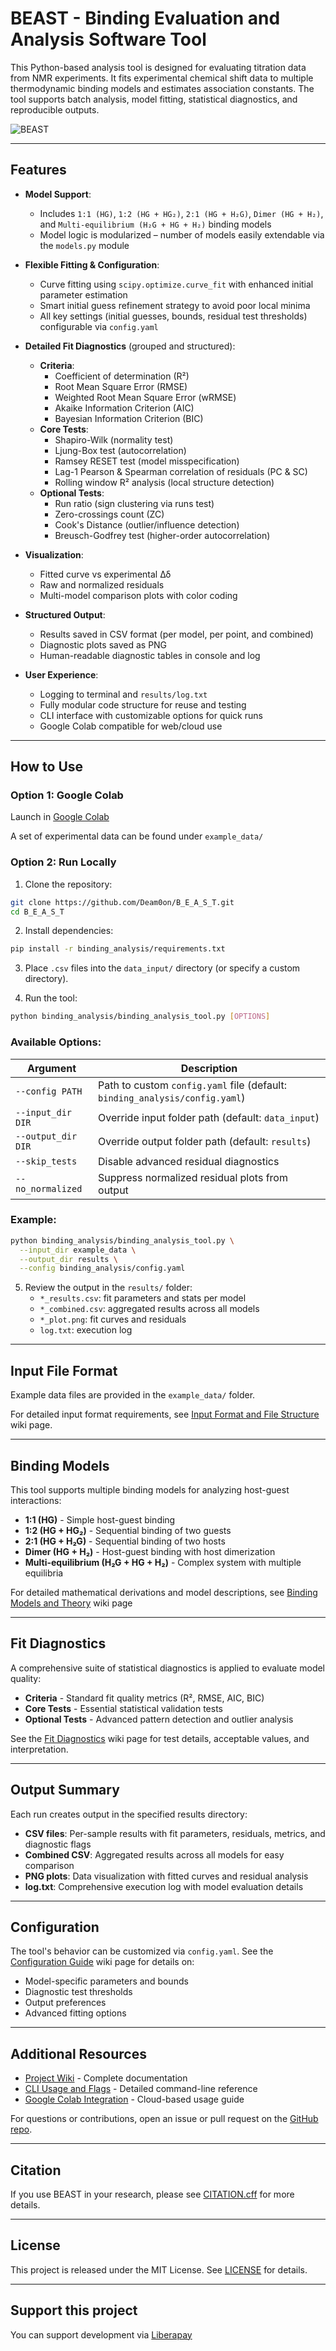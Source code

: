 # BEAST - Binding Evaluation and Analysis Software Tool

This Python-based analysis tool is designed for evaluating titration data from NMR experiments. It fits experimental chemical shift data to multiple thermodynamic binding models and estimates association constants. The tool supports batch analysis, model fitting, statistical diagnostics, and reproducible outputs.

![BEAST](example_data/BEAST_NEW.jpg)

---

## Features

- **Model Support**:
  - Includes `1:1 (HG)`, `1:2 (HG + HG₂)`, `2:1 (HG + H₂G)`, `Dimer (HG + H₂)`, and `Multi-equilibrium (H₂G + HG + H₂)` binding models
  - Model logic is modularized – number of models easily extendable via the `models.py` module

- **Flexible Fitting & Configuration**:
  - Curve fitting using `scipy.optimize.curve_fit` with enhanced initial parameter estimation
  - Smart initial guess refinement strategy to avoid poor local minima
  - All key settings (initial guesses, bounds, residual test thresholds) configurable via `config.yaml`

- **Detailed Fit Diagnostics** (grouped and structured):
  - **Criteria**:
    - Coefficient of determination (R²)
    - Root Mean Square Error (RMSE)
    - Weighted Root Mean Square Error (wRMSE)
    - Akaike Information Criterion (AIC)
    - Bayesian Information Criterion (BIC)
  - **Core Tests**:
    - Shapiro-Wilk (normality test)
    - Ljung-Box test (autocorrelation)
    - Ramsey RESET test (model misspecification)
    - Lag-1 Pearson & Spearman correlation of residuals (PC & SC)
    - Rolling window R² analysis (local structure detection)
  - **Optional Tests**:
    - Run ratio (sign clustering via runs test)
    - Zero-crossings count (ZC)
    - Cook's Distance (outlier/influence detection)
    - Breusch-Godfrey test (higher-order autocorrelation)

- **Visualization**:
  - Fitted curve vs experimental Δδ
  - Raw and normalized residuals
  - Multi-model comparison plots with color coding

- **Structured Output**:
  - Results saved in CSV format (per model, per point, and combined)
  - Diagnostic plots saved as PNG
  - Human-readable diagnostic tables in console and log

- **User Experience**:
  - Logging to terminal and `results/log.txt`
  - Fully modular code structure for reuse and testing
  - CLI interface with customizable options for quick runs
  - Google Colab compatible for web/cloud use

---

## How to Use

### Option 1: Google Colab

Launch in [Google Colab](https://colab.research.google.com/github/Deam0on/B_E_A_S_T/blob/main/example_data/colab_template.ipynb)

A set of experimental data can be found under `example_data/`

### Option 2: Run Locally

1. Clone the repository:

```bash
git clone https://github.com/Deam0on/B_E_A_S_T.git
cd B_E_A_S_T
```

2. Install dependencies:

```bash
pip install -r binding_analysis/requirements.txt
```

3. Place `.csv` files into the `data_input/` directory (or specify a custom directory).

4. Run the tool:

```bash
python binding_analysis/binding_analysis_tool.py [OPTIONS]
```

### Available Options:

| Argument            | Description |
|---------------------|-------------|
| `--config PATH`     | Path to custom `config.yaml` file (default: `binding_analysis/config.yaml`) |
| `--input_dir DIR`   | Override input folder path (default: `data_input`) |
| `--output_dir DIR`  | Override output folder path (default: `results`) |
| `--skip_tests`      | Disable advanced residual diagnostics |
| `--no_normalized`   | Suppress normalized residual plots from output |

### Example:

```bash
python binding_analysis/binding_analysis_tool.py \
  --input_dir example_data \
  --output_dir results \
  --config binding_analysis/config.yaml
```

5. Review the output in the `results/` folder:
   - `*_results.csv`: fit parameters and stats per model
   - `*_combined.csv`: aggregated results across all models
   - `*_plot.png`: fit curves and residuals
   - `log.txt`: execution log

---

## Input File Format

Example data files are provided in the `example_data/` folder.

For detailed input format requirements, see [Input Format and File Structure](https://github.com/Deam0on/B_E_A_S_T/wiki/Input_and_File_Structure) wiki page.

---

## Binding Models

This tool supports multiple binding models for analyzing host-guest interactions:

- **1:1 (HG)** - Simple host-guest binding
- **1:2 (HG + HG₂)** - Sequential binding of two guests
- **2:1 (HG + H₂G)** - Sequential binding of two hosts
- **Dimer (HG + H₂)** - Host-guest binding with host dimerization
- **Multi-equilibrium (H₂G + HG + H₂)** - Complex system with multiple equilibria

For detailed mathematical derivations and model descriptions, see [Binding Models and Theory](https://github.com/Deam0on/B_E_A_S_T/wiki/Binding-Models-and-Theory) wiki page

---

## Fit Diagnostics

A comprehensive suite of statistical diagnostics is applied to evaluate model quality:

- **Criteria** - Standard fit quality metrics (R², RMSE, AIC, BIC)
- **Core Tests** - Essential statistical validation tests
- **Optional Tests** - Advanced pattern detection and outlier analysis

See the [Fit Diagnostics](https://github.com/Deam0on/B_E_A_S_T/wiki/Fit_Diagnostics) wiki page for test details, acceptable values, and interpretation.

---

## Output Summary

Each run creates output in the specified results directory:

- **CSV files**: Per-sample results with fit parameters, residuals, metrics, and diagnostic flags
- **Combined CSV**: Aggregated results across all models for easy comparison
- **PNG plots**: Data visualization with fitted curves and residual analysis
- **log.txt**: Comprehensive execution log with model evaluation details

---

## Configuration

The tool's behavior can be customized via `config.yaml`. See the [Configuration Guide](https://github.com/Deam0on/B_E_A_S_T/wiki/Configuration_Guide) wiki page for details on:

- Model-specific parameters and bounds
- Diagnostic test thresholds
- Output preferences
- Advanced fitting options

---

## Additional Resources

- [Project Wiki](https://github.com/Deam0on/B_E_A_S_T/wiki) - Complete documentation
- [CLI Usage and Flags](https://github.com/Deam0on/B_E_A_S_T/wiki/CLI_Usage_and_Flags) - Detailed command-line reference
- [Google Colab Integration](https://github.com/Deam0on/B_E_A_S_T/wiki/Google_Colab_Integration) - Cloud-based usage guide

For questions or contributions, open an issue or pull request on the [GitHub repo](https://github.com/Deam0on/B_E_A_S_T).

---

## Citation

If you use BEAST in your research, please see [CITATION.cff](CITATION.cff) for more details.

---

## License

This project is released under the MIT License. See [LICENSE](LICENSE) for details.

---

## Support this project

You can support development via [Liberapay](https://liberapay.com/Deamoon)
